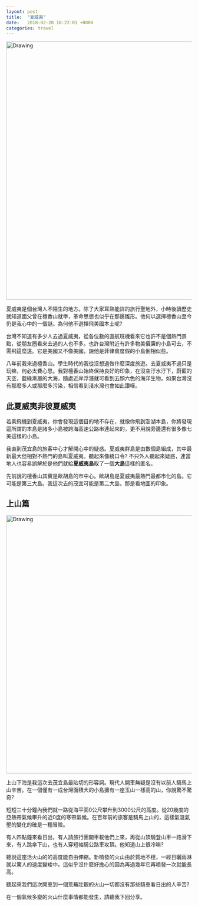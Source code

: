 ```yaml
---
layout: post
title:  "夏威夷"
date:   2018-02-28 18:22:01 +0800
categories: travel
---
```


<img src="https://lh3.googleusercontent.com/R1EbGtz2GdPyyZMpw0BX1Mx6PRO1djEOTyLaXyN46IfrT4WmOwXtgzqfG53Fnfzrxw_uyIwPBRCBFgpaZe9P8j5PkTDXVN80vvl8Spr1N6VlO7BtMzdL3jK8NnDPqsU-jAoSRabo_mjTb9a7mxSLFU5iV4hC_fX7OaQGGLiycMUATypdlKS07WUmG6aMvWwG2tv7nh_Dacj2l9MwaaN-J3DcAKEa_zeNkANGu6Ed-kO1dQgC-A03T9ElRVke8B5KtNYKFeBB0cAHQQ0sofLwc88RzZRkSuqDsn24hwD46zdxSPGApfJSiWpFcwjja58iZuJvGhet7B0WH0ApAVQIBKcOGrDnLVSNuNrhPsKfwBdH7iFj8y72hdcudiwMV0Wn-9fXCuVA-EoJkAWBTeYDMIDA3zOJnERRbmyXsAkLIOSPu68n0ZmwgiicUQpCqVtIcRSTMAVt-P24Zng2p-gj7cml9y7LG9PAZPSfnjs4vJqdEPY_cuoZ0W5ixFE-7QeqyomRN6J0kP5KydHMNXna3waTH6VTjjXViB-_wcCSpQLxGhkbfVWNPSGp2RGtnMt4gRnI0Ep_dFFZQb2uA53ZsUbY0s9yav_cwNwdoWzF=w1266-h949-no" alt="Drawing" style="width: 700px;"/>

夏威夷是個台灣人不陌生的地方。除了大家耳熟能詳的旅行聖地外，小時後讀歷史就知道國父曾在檀香山就學，革命思想也似乎在那邊雛形。他何以選擇檀香山至今仍是我心中的一個謎。為何他不選擇飛美國本土呢?

台灣不知道有多少人去過夏威夷，從各位數的直航班機看來它也許不是個熱門景點，從朋友圈看來去過的人也不多。也許台灣附近有許多物美價廉的小島可去，不需飛這麼遠。它是美國又不像美國，說他是菲律賓度假的小島倒相似些。

八年前我來過檀香山。學生時代的我從沒想過做什麼深度旅遊。去夏威夷不過只是玩嘛，何必太費心思。我對檀香山始終保持良好的印象，在沒空汙水汙下，蔚藍的天空，藍綠漸層的大海，隨處近岸浮潛就可看到五顏六色的海洋生物。如果台灣沒有那麼多人或那麼多污染，相信看到淺水灣也會如此讚嘆。

## 此夏威夷非彼夏威夷

若乘飛機到夏威夷，你會發現這個目的地不存在，就像你飛到澎湖本島，你將發現這所謂的本島是諸多小島被跨海高速公路串連起來的，更不用說旁邊還有很多像七美這樣的小島。

我直到茂宜島的旅客中心才解開心中的疑惑。夏威夷群島是由數個島組成，其中最新最大但相對不熱門的島叫夏威夷。聽起來像繞口令? 不只外人聽起來疑惑，連當地人也容易誤解於是他們就給**夏威夷島**取了一個**大島**這樣的匿名。

先前說的檀香山其實是歐胡島的市中心。歐胡島是夏威夷最熱門最都市化的島。它可能是第三大島。我這次去的茂宜可能是第二大島。那是看地圖的印象。

## 上山篇

<img src="https://lh3.googleusercontent.com/nMvIpOKNnQf3MNNOY2U6JKS7tuyRLhZoCeshQ6-E3XwQr9QHWrb7pUyyn_gG9jnOqp7q1dz5cSnQM6D62QO0A99VXhFmLmFX45VPX9YvZ6CyaueNxPYP1V4EDoQFj-LhwJRPQYrFdu_9zoD-ctru9ayYbP_wVS63m_07VDUY3mHr_uWE3dC74mUfXD40JvoKSYaAEomOIbV8G9kYK0k1QRX0shdLPa7YPjTtwRaPC4uGk7iosAorOZ39ytth0NwhyD2pym4RUAhZFBykiziobqqNQjoKwRrKSamPJb08ZcfJ86nCh8gIrmfOhzUnWnvZFp1L4dygmU4yurocmC6-q8brWpZTLPx0Q0Fy5HeIsB4kq9yep14e15YjYWqAvhLYxUmpgUdImhuo5dC4IXfXfTvbDBCZ1jpfh1ozffFD24cBxrdmKGIVB-evQcdH-nvAlkxc0q6aRwli6vnlgk9WOEd7yhSqx2ak4f40V71ZnUVBMExH-LUCu0SVuX0sT4rbOjTjoViwzgBUSG6qUVgIcayimNJmoe0INwHvzZ1yuV7uTtJpPCTkYTc3SU5w-5CE8VCCAhKjtqhhAPP___O5gV3xkU5D_5yEg4w0XzjV=w1266-h949-no" alt="Drawing" style="width: 700px;"/>


上山下海是我這次去茂宜島最貼切的形容詞。現代人開車無疑是沒有以前人騎馬上山辛苦。在一個僅有一成台灣面積大的小島擁有一座玉山一樣高的山，你說驚不驚奇?

短短三十分鐘內我們就一路從海平面0公尺攀升到3000公尺的高度。從20幾度的亞熱帶氣候攀升的近0度的寒帶氣候。在百年前的旅客是騎馬上山的，這樣氣溫氣壓的變化的確是一種冒險。

有人四點鐘來看日出，有人請旅行團開車載他們上來，再從山頂騎登山車一路滑下來，有人跳傘下山，也有人穿短袖騎公路車攻頂。他知道山上很冷嘛?

聽說這座活火山的的高度能自由伸縮。新噴發的火山由於質地不穩，一經日曬雨淋就以驚人的速度變矮中。這似乎沒什麼好擔心的因為再過幾年它再噴發一次就能長高。

聽起來我們這次開車到一個荒蕪壯觀的火山一切都沒有那些騎車看日出的人辛苦?

在一個氣候多變的火山什麼事情都能發生，請聽我下回分享。